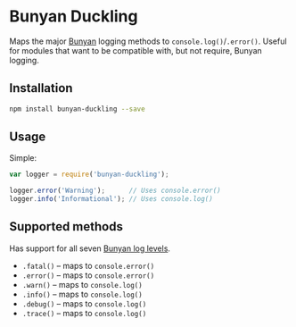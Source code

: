 # Bunyan Duckling

Maps the major [Bunyan](https://github.com/trentm/node-bunyan) logging methods to `console.log()`/`.error()`. Useful for modules that want to be compatible with, but not require, Bunyan logging.

## Installation

```bash
npm install bunyan-duckling --save
```

## Usage

Simple:

```javascript
var logger = require('bunyan-duckling');

logger.error('Warning');      // Uses console.error()
logger.info('Informational'); // Uses console.log()
```

## Supported methods

Has support for all seven [Bunyan log levels](https://github.com/trentm/node-bunyan#levels).

* `.fatal()` – maps to `console.error()`
* `.error()` – maps to `console.error()`
* `.warn()` – maps to `console.log()`
* `.info()` – maps to `console.log()`
* `.debug()` – maps to `console.log()`
* `.trace()` – maps to `console.log()`
